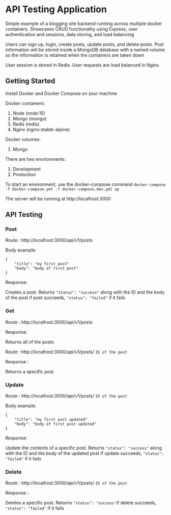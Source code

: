 # API Testing Application

Simple example of a blogging site backend running across multiple docker containers. Showcases CRUD functionality using Express, user authentication and sessions, data storing, and load balancing

Users can sign up, login, create posts, update posts, and delete posts. Post information will be stored inside a MongoDB database with a named volume so the information is retained when the containers are taken down

User session is stored in Redis. User requests are load balanced in Nginx

## Getting Started
Install Docker and Docker Compose on your machine

Docker containers:
1. Node (node:15)
2. Mongo (mongo)
3. Redis (redis)
4. Nginx (nginx:stable-alpine)

Docker volumes:
1. Mongo

There are two environments:

1. Development
2. Production

To start an environment, use the docker-compose command
`docker-compose -f docker-compose.yml -f docker-compose.dev.yml up`

The server will be running at http://localhost:3000

## API Testing
### Post
Route : http://localhost:3000/api/v1/posts

Body example:
```
{
    "title": "my first post"
    "body": "body of first post"
}
```
Response:

Creates a post. Returns `"status": "success"` along with the ID and the body of the post if post succeeds, `"status": "failed"` if it fails

### Get
Route : http://localhost:3000/api/v1/posts

Response:

Returns all of the posts

Route : http://localhost:3000/api/v1/posts/ `ID of the post`

Response :

Returns a specific post

### Update
Route : http://localhost:3000/api/v1/posts/ `ID of the post`

Body example:
```
{
    "title": "my first post updated"
    "body": "body of first post updated"
}
```
Response:

Update the contents of a specific post. Returns `"status": "success"` along with the ID and the body of the updated post if update succeeds, `"status": "failed"` if it fails

### Delete
Route : http://localhost:3000/api/v1/posts/ `ID of the post`

Response :

Deletes a specific post. Returns `"status": "success"`if delete succeeds, `"status": "failed"` if it fails